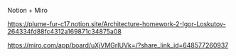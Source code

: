 Notion + Miro

https://plume-fur-c17.notion.site/Architecture-homework-2-Igor-Loskutov-264334fd88fc4312a169871c34875a08

https://miro.com/app/board/uXjVMGrIUVk=/?share_link_id=648577260937